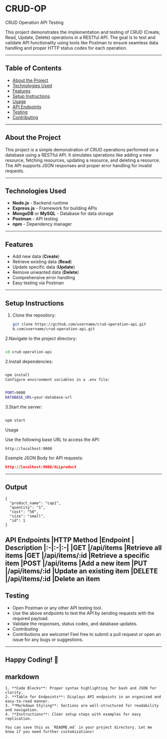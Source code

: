 # CRUD-OP
CRUD Operation API Testing

This project demonstrates the implementation and testing of CRUD (Create, Read, Update, Delete) operations in a RESTful API. The goal is to test and validate API functionality using tools like Postman to ensure seamless data handling and proper HTTP status codes for each operation.

---

## Table of Contents
- [About the Project](#about-the-project)
- [Technologies Used](#technologies-used)
- [Features](#features)
- [Setup Instructions](#setup-instructions)
- [Usage](#usage)
- [API Endpoints](#api-endpoints)
- [Testing](#testing)
- [Contributing](#contributing)

---

## About the Project
This project is a simple demonstration of CRUD operations performed on a database using a RESTful API. It simulates operations like adding a new resource, fetching resources, updating a resource, and deleting a resource. The API supports JSON responses and proper error handling for invalid requests.

---

## Technologies Used
- **Node.js** - Backend runtime
- **Express.js** - Framework for building APIs
- **MongoDB** or **MySQL** - Database for data storage
- **Postman** - API testing
- **npm** - Dependency manager

---

## Features
- Add new data (**Create**)
- Retrieve existing data (**Read**)
- Update specific data (**Update**)
- Remove unwanted data (**Delete**)
- Comprehensive error handling
- Easy testing via Postman

---

## Setup Instructions

1. Clone the repository:
   ```bash
   git clone https://github.com/username/crud-operation-api.git
   b.com/username/crud-operation-api.git

  2.Navigate to the project directory:

```bash

cd crud-operation-api
```
2.Install dependencies:

```bash

npm install
Configure environment variables in a .env file:
```
```bash

PORT=9000
DATABASE_URL=your-database-url
```
3.Start the server:

```bash

npm start
```
Usage

Use the following base URL to access the API:

```text
http://localhost:9000
```
Example JSON Body for API requests:

```json
http://localhost:9000/ALLproduct
```
---
## Output
```
{
  "product_name": "cap1",
  "quantity": "1",
  "cost": "50",
  "size": "small",
  "id": 1
}

```
API Endpoints
|HTTP Method	|Endpoint  |	Description
|:-|:-|:-|
|GET	  |/api/items       |Retrieve all items
|GET	  |/api/items/:id	  |Retrieve a specific item
|POST  	|/api/items     	|Add a new item
|PUT	  |/api/items/:id	  |Update an existing item
|DELETE	|/api/items/:id	  |Delete an item
---
## Testing
- Open Postman or any other API testing tool.
- Use the above endpoints to test the API by sending requests with the required payload.
- Validate the responses, status codes, and database updates.
- Contributing
- Contributions are welcome! Feel free to submit a pull request or open an issue for any bugs or suggestions.
---
## Happy Coding! 🚀

## markdown


```### Key Features in This README:
1. **Code Blocks**: Proper syntax highlighting for bash and JSON for clarity.
2. **Table for Endpoints**: Displays API endpoints in an organized and easy-to-read manner.
3. **Markdown Styling**: Sections are well-structured for readability and navigation.
4. **Instructions**: Clear setup steps with examples for easy replication.

You can save this as `README.md` in your project directory. Let me know if you need further customizations!






